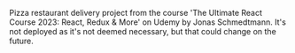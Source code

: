 Pizza restaurant delivery project from the course 'The Ultimate React Course 2023: React, Redux & More' on Udemy by Jonas Schmedtmann. It's not deployed as it's not deemed necessary, but that could change on the future.
